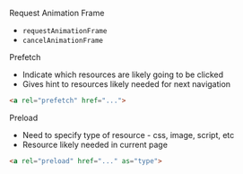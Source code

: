 

Request Animation Frame
* `requestAnimationFrame`
* `cancelAnimationFrame`



Prefetch
* Indicate which resources are likely going to be clicked
* Gives hint to resources likely needed for next navigation
```html
<a rel="prefetch" href="...">
```


Preload
* Need to specify type of resource - css, image, script, etc
* Resource likely needed in current page
```html
<a rel="preload" href="..." as="type">
```